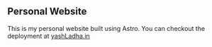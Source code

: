 ## Personal Website

This is my personal website built using Astro. You can checkout the deployment at [yashLadha.in](https://yashladha.in)